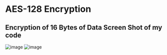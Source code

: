 # AES-128 Encryption
Encryption of 16 Bytes of Data
Screen Shot of my code
---------------------------------------------------------
![image](https://github.com/user-attachments/assets/cf45af52-7868-4982-a45e-c0365c223a04)
![image](https://github.com/user-attachments/assets/d16d921c-b370-4f74-8b3b-1b6adfb99cdd)




